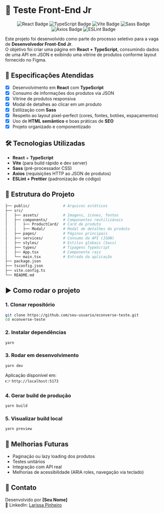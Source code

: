 # 🛒 Teste Front-End Jr  
<div align="center">

  <!-- React -->
  <img src="https://img.shields.io/badge/React-Componentes_Intuitivos-61DAFB?style=for-the-badge&logo=react&logoColor=white" alt="React Badge" />

  <!-- TypeScript -->
  <img src="https://img.shields.io/badge/TypeScript-Tipos_Fortes-3178C6?style=for-the-badge&logo=typescript&logoColor=white" alt="TypeScript Badge" />

  <!-- Vite -->
  <img src="https://img.shields.io/badge/Vite-Dev_Rápido-646CFF?style=for-the-badge&logo=vite&logoColor=FFD62E" alt="Vite Badge" />

  <!-- Sass -->
  <img src="https://img.shields.io/badge/Sass-Estilo_Escalável-CC6699?style=for-the-badge&logo=sass&logoColor=white" alt="Sass Badge" />

  <!-- Axios -->
  <img src="https://img.shields.io/badge/Axios-Requisições_Fáceis-5A29E4?style=for-the-badge&logo=axios&logoColor=white" alt="Axios Badge" />

  <!-- ESLint + Prettier -->
  <img src="https://img.shields.io/badge/Código-Limpo-4B32C3?style=for-the-badge&logo=eslint&logoColor=white" alt="ESLint Badge" />

</div>


Este projeto foi desenvolvido como parte do processo seletivo para a vaga de **Desenvolvedor Front-End Jr**.  
O objetivo foi criar uma página em **React + TypeScript**, consumindo dados de uma API em JSON e exibindo uma vitrine de produtos conforme layout fornecido no Figma.  

## 📌 Especificações Atendidas

- [x] Desenvolvimento em **React** com **TypeScript**  
- [x] Consumo de informações dos produtos via JSON  
- [x] Vitrine de produtos responsiva  
- [x] Modal de detalhes ao clicar em um produto  
- [x] Estilização com **Sass**  
- [x] Respeito ao layout pixel-perfect (cores, fontes, botões, espaçamentos)  
- [x] Uso de **HTML semântico** e boas práticas de **SEO**  
- [x] Projeto organizado e componentizado  

## 🛠️ Tecnologias Utilizadas

- **React** + **TypeScript**
- **Vite** (para build rápido e dev server)  
- **Sass** (pré-processador CSS)  
- **Axios** (requisições HTTP ao JSON de produtos)  
- **ESLint + Prettier** (padronização de código)  

## 📂 Estrutura do Projeto

```bash
├── public/               # Arquivos estáticos
├── src/
│   ├── assets/           # Imagens, ícones, fontes
│   ├── components/       # Componentes reutilizáveis
│   │   ├── ProductCard/  # Card de produto
│   │   ├── Modal/        # Modal de detalhes do produto
│   ├── pages/            # Páginas principais
│   ├── services/         # Consumo da API (JSON)
│   ├── styles/           # Estilos globais (Sass)
│   ├── types/            # Tipagens TypeScript
│   ├── App.tsx           # Componente raiz
│   └── main.tsx          # Entrada da aplicação
├── package.json
├── tsconfig.json
├── vite.config.ts
└── README.md
```  

## ▶️ Como rodar o projeto

### 1. Clonar repositório
```bash
git clone https://github.com/seu-usuario/econverse-teste.git
cd econverse-teste
```

### 2. Instalar dependências
```bash
yarn
```

### 3. Rodar em desenvolvimento
```bash
yarn dev
```

Aplicação disponível em:  
👉 `http://localhost:5173`

### 4. Gerar build de produção
```bash
yarn build
```

### 5. Visualizar build local
```bash
yarn preview
```

## 🚀 Melhorias Futuras

- Paginação ou lazy loading dos produtos  
- Testes unitários 
- Integração com API real  
- Melhorias de acessibilidade (ARIA roles, navegação via teclado)  

## 📧 Contato

Desenvolvido por **[Seu Nome]**  
🔗 LinkedIn: [Larissa Pinheiro](https://www.linkedin.com/in/larissa-mpinheiro/)  
